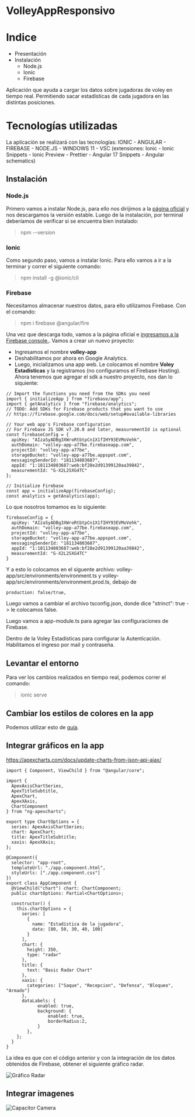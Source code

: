 # VolleyAppResponsivo

# Indice

*   Presentación
*   Instalación
    *   Node.js
    *   Ionic
    *   Firebase

Aplicación que ayuda a cargar los datos sobre jugadoras de voley en tiempo real. Permitiendo sacar estadísticas de cada jugadora en las distintas posiciones. 

# Tecnologías utilizadas
La aplicación se realizará con las tecnologías: IONIC - ANGULAR - FIREBASE - NODE.JS - WINDOWS 11 - VSC (extensiones: Ionic - Ionic Snippets - Ionic Preview - Prettier - Angular 17 Snippets - Angular schematics)

## Instalación

### Node.js

Primero vamos a instalar Node.js, para ello nos dirijimos a la [página oficial](https://nodejs.org/en) y nos descargamos la versión estable.
Luego de la instalación, por terminal deberíamos de verificar si se encuentra bien instalado: 
> npm --version 

### Ionic 
Como segundo paso, vamos a instalar Ionic. Para ello vamos a ir a la terminar y correr el siguiente comando:
> npm install -g @ionic/cli

### Firebase
Necesitamos almacenar nuestros datos, para ello utilizamos Firebase. Con el comando: 
> npm i firebase @angular/fire

Una vez que descarga todo, vamos a la página oficial e [ingresamos a la Firebase console.](https://console.firebase.google.com/u/0/).
Vamos a crear un nuevo proyecto:
- Ingresamos el nombre **volley-app**
- Deshabilitamos por ahora en Google Analytics.
- Luego, inicializamos una app web. Le colocamos el nombre **Voley Estadísticas** y la registramos (no configuramos el Firebase Hosting).
Ahora tenemos que agregar el sdk a nuestro proyecto, nos dan lo siquiente:

```
// Import the functions you need from the SDKs you need
import { initializeApp } from "firebase/app";
import { getAnalytics } from "firebase/analytics";
// TODO: Add SDKs for Firebase products that you want to use
// https://firebase.google.com/docs/web/setup#available-libraries

// Your web app's Firebase configuration
// For Firebase JS SDK v7.20.0 and later, measurementId is optional
const firebaseConfig = {
  apiKey: "AIzaSyADBg3XWroRtbtpCn1X1fIHY93EVMoVehk",
  authDomain: "volley-app-a77be.firebaseapp.com",
  projectId: "volley-app-a77be",
  storageBucket: "volley-app-a77be.appspot.com",
  messagingSenderId: "181134803687",
  appId: "1:181134803687:web:bf28e2d91399120aa39842",
  measurementId: "G-X2L2SXG4TC"
};

// Initialize Firebase
const app = initializeApp(firebaseConfig);
const analytics = getAnalytics(app);

```
Lo que nosotros tomamos es lo siguiente: 
```
firebaseConfig = {
  apiKey: "AIzaSyADBg3XWroRtbtpCn1X1fIHY93EVMoVehk",
  authDomain: "volley-app-a77be.firebaseapp.com",
  projectId: "volley-app-a77be",
  storageBucket: "volley-app-a77be.appspot.com",
  messagingSenderId: "181134803687",
  appId: "1:181134803687:web:bf28e2d91399120aa39842",
  measurementId: "G-X2L2SXG4TC"
}
```
Y a esto lo colocamos en el siguente archivo: volley-app/src/environments/environment.ts y volley-app/src/environments/environment.prod.ts, debajo de 
```
production: false/true,
```

Luego vamos a cambiar el archivo tsconfig.json, donde dice "strinct": true -> le colocamos false.

Luego vamos a app-module.ts para agregar las configuraciones de Firebase.

Dentro de la Voley Estadísticas para configurar la Autenticación. Habilitamos el ingreso por mail y contraseña.


## Levantar el entorno

Para ver los cambios realizados en tiempo real, podemos correr el comando: 
> ionic serve

## Cambiar los estilos de colores en la app

Podemos utilizar esto de [guía](https://petercoding.com/ionic/2019/04/25/theming-your-app-in-ionic4/#adding-your-own-custom-colors).

## Integrar gráficos en la app

https://apexcharts.com/docs/update-charts-from-json-api-ajax/

```
import { Component, ViewChild } from "@angular/core";

import {
  ApexAxisChartSeries,
  ApexTitleSubtitle,
  ApexChart,
  ApexXAxis,
  ChartComponent
} from "ng-apexcharts";

export type ChartOptions = {
  series: ApexAxisChartSeries;
  chart: ApexChart;
  title: ApexTitleSubtitle;
  xaxis: ApexXAxis;
};

@Component({
  selector: "app-root",
  templateUrl: "./app.component.html",
  styleUrls: ["./app.component.css"]
})
export class AppComponent {
  @ViewChild("chart") chart: ChartComponent;
  public chartOptions: Partial<ChartOptions>;

  constructor() {
    this.chartOptions = {
      series: [
        {
          name: "Estadística de la jugadora",
          data: [80, 50, 30, 40, 100]
        }
      ],
      chart: {
        height: 350,
        type: "radar"
      },
      title: {
        text: "Basic Radar Chart"
      },
      xaxis: {
        categories: ["Saque", "Recepcion", "Defensa", "Bloqueo", "Armado"]
      },
      dataLabels: {
            enabled: true,
            background: {
                enabled: true,
                borderRadius:2,
            }
        },
    };
  }
}

```

La idea es que con el código anterior y con la integración de los datos obtenidos de Firebase, obtener el siguiente gráfico radar.

![Gráfico Radar](volley-app/src/assets/idea-de-grafico/idea-grafico.png)


## Integrar imagenes

![Capacitor Camera](https://ionicframework.com/docs/native/camera )
